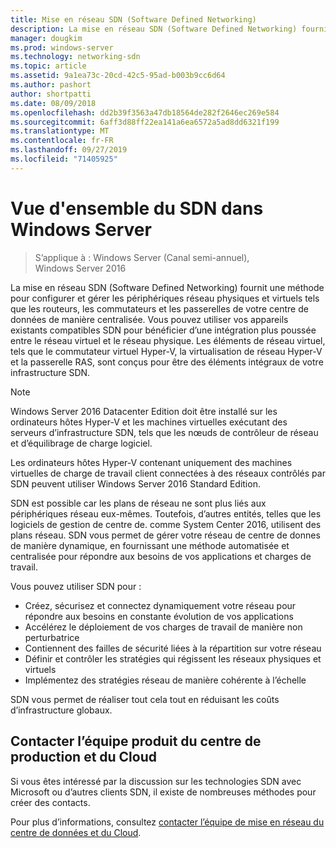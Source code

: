 ```yaml
---
title: Mise en réseau SDN (Software Defined Networking)
description: La mise en réseau SDN (Software Defined Networking) fournit une méthode pour configurer et gérer les périphériques réseau physiques et virtuels tels que les routeurs, les commutateurs et les passerelles de votre centre de données de manière centralisée. Utilisez cette rubrique pour en savoir plus sur les technologies SDN (Software Defined Networking) fournies dans Windows Server, System Center et Microsoft Azure.
manager: dougkim
ms.prod: windows-server
ms.technology: networking-sdn
ms.topic: article
ms.assetid: 9a1ea73c-20cd-42c5-95ad-b003b9cc6d64
ms.author: pashort
author: shortpatti
ms.date: 08/09/2018
ms.openlocfilehash: dd2b39f3563a47db18564de282f2646ec269e584
ms.sourcegitcommit: 6aff3d88ff22ea141a6ea6572a5ad8dd6321f199
ms.translationtype: MT
ms.contentlocale: fr-FR
ms.lasthandoff: 09/27/2019
ms.locfileid: "71405925"
---
```

# <a name="sdn-in-windows-server-overview"></a>Vue d'ensemble du SDN dans Windows Server

>S’applique à : Windows Server (Canal semi-annuel), Windows Server 2016


La mise en réseau SDN (Software Defined Networking) fournit une méthode pour configurer et gérer les périphériques réseau physiques et virtuels tels que les routeurs, les commutateurs et les passerelles de votre centre de données de manière centralisée. Vous pouvez utiliser vos appareils existants compatibles SDN pour bénéficier d’une intégration plus poussée entre le réseau virtuel et le réseau physique. Les éléments de réseau virtuel, tels que le commutateur virtuel Hyper-V, la virtualisation de réseau Hyper-V et la passerelle RAS, sont conçus pour être des éléments intégraux de votre infrastructure SDN. 

>[!Note]
>Windows Server 2016 Datacenter Edition doit être installé sur les ordinateurs hôtes Hyper-V et les machines virtuelles exécutant des serveurs d’infrastructure SDN, tels que les nœuds de contrôleur de réseau et d’équilibrage de charge logiciel. 
>
>Les ordinateurs hôtes Hyper-V contenant uniquement des machines virtuelles de charge de travail client connectées à des réseaux contrôlés par SDN peuvent utiliser Windows Server 2016 Standard Edition.

SDN est possible car les plans de réseau ne sont plus liés aux périphériques réseau eux-mêmes. Toutefois, d’autres entités, telles que les logiciels de gestion de centre de. comme System Center 2016, utilisent des plans réseau. SDN vous permet de gérer votre réseau de centre de donnes de manière dynamique, en fournissant une méthode automatisée et centralisée pour répondre aux besoins de vos applications et charges de travail. 

Vous pouvez utiliser SDN pour :

- Créez, sécurisez et connectez dynamiquement votre réseau pour répondre aux besoins en constante évolution de vos applications
- Accélérez le déploiement de vos charges de travail de manière non perturbatrice
- Contiennent des failles de sécurité liées à la répartition sur votre réseau
- Définir et contrôler les stratégies qui régissent les réseaux physiques et virtuels 
- Implémentez des stratégies réseau de manière cohérente à l’échelle

SDN vous permet de réaliser tout cela tout en réduisant les coûts d’infrastructure globaux.



## <a name="contact-the-datacenter-and-cloud-networking-product-team"></a>Contacter l’équipe produit du centre de production et du Cloud

Si vous êtes intéressé par la discussion sur les technologies SDN avec Microsoft ou d’autres clients SDN, il existe de nombreuses méthodes pour créer des contacts.

Pour plus d’informations, consultez [contacter l’équipe de mise en réseau du centre de données et du Cloud](contact-sdn-team.md).

